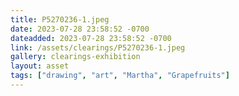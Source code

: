 ```yaml
---
title: P5270236-1.jpeg
date: 2023-07-28 23:58:52 -0700
dateadded: 2023-07-28 23:58:52 -0700
link: /assets/clearings/P5270236-1.jpeg
gallery: clearings-exhibition
layout: asset
tags: ["drawing", "art", "Martha", "Grapefruits"]
--- 
```

